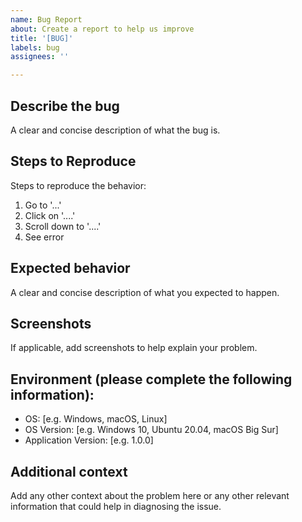 ```yaml
---
name: Bug Report
about: Create a report to help us improve
title: '[BUG]'
labels: bug
assignees: ''

---
```


## Describe the bug
A clear and concise description of what the bug is.

## Steps to Reproduce
Steps to reproduce the behavior:
1. Go to '...'
2. Click on '....'
3. Scroll down to '....'
4. See error

## Expected behavior
A clear and concise description of what you expected to happen.

## Screenshots
If applicable, add screenshots to help explain your problem.

## Environment (please complete the following information):
 - OS: [e.g. Windows, macOS, Linux]
 - OS Version: [e.g. Windows 10, Ubuntu 20.04, macOS Big Sur]
 - Application Version: [e.g. 1.0.0]

## Additional context
Add any other context about the problem here or any other relevant information that could help in diagnosing the issue.
